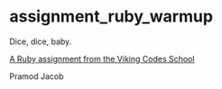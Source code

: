 assignment_ruby_warmup
======================

Dice, dice, baby.

[A Ruby assignment from the Viking Codes School](http://www.vikingcodeschool.com)

Pramod Jacob